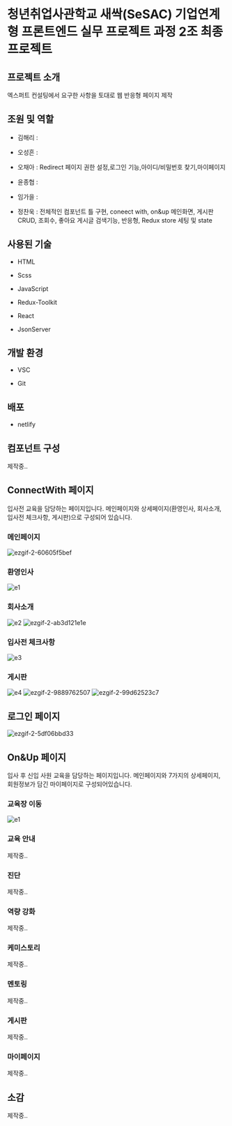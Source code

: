 # 청년취업사관학교 새싹(SeSAC) 기업연계형 프론트엔드 실무 프로젝트 과정 2조 최종프로젝트
## 프로젝트 소개
 엑스퍼트 컨설팅에서 요구한 사항을 토대로 웹 반응형 페이지 제작
## 조원 및 역할
- 김해리 :

- 오성흔 :

- 오채아 : Redirect 페이지 권한 설정,로그인 기능,아이디/비밀번호 찾기,마이페이지 

- 윤종협 :

- 임가을 :

- 정찬욱 : 전체적인 컴포넌트 틀 구현, coneect with, on&up 메인화면, 게시판 CRUD, 조회수, 좋아요 게시글 검색기능, 반응형, Redux store 세팅 및 state

## 사용된 기술
 - HTML
 
 - Scss
 
 - JavaScript
 
 - Redux-Toolkit

 - React

- JsonServer
 
 ## 개발 환경
 - VSC
 
 - Git

## 배포
- netlify

## 컴포넌트 구성
제작중..

## ConnectWith 페이지
입사전 교육을 담당하는 페이지입니다.
메인페이지와 상세페이지(환영인사, 회사소개, 입사전 체크사항, 게시판)으로 구성되어 있습니다.

 ### 메인페이지
 ![ezgif-2-60605f5bef](https://user-images.githubusercontent.com/62588402/187383063-76474e95-664b-4a6a-9b2a-ac7bc74583d0.gif)
 
 ### 환영인사
![e1](https://user-images.githubusercontent.com/62588402/187389404-7416014b-76ce-40fc-9e87-a1fc1fa56cba.JPG)
 
 ### 회사소개
 ![e2](https://user-images.githubusercontent.com/62588402/187389005-a1191c5e-b480-4315-b9ad-3df9ed91d693.JPG)
 ![ezgif-2-ab3d121e1e](https://user-images.githubusercontent.com/62588402/187383932-96c4e04f-ceda-45db-a515-5435b4ff98e5.gif)
 
 ### 입사전 체크사항
![e3](https://user-images.githubusercontent.com/62588402/187388598-ac690bc7-9b49-4917-b302-bf4338040dd0.JPG)

 ### 게시판
![e4](https://user-images.githubusercontent.com/62588402/187389201-bcaafbbc-db41-4bf4-a51c-e8ba331d2f7a.JPG)
![ezgif-2-9889762507](https://user-images.githubusercontent.com/62588402/187384386-213279f8-b3e8-4651-b7e9-2e1854341942.gif)
![ezgif-2-99d62523c7](https://user-images.githubusercontent.com/62588402/187384398-83859c95-e022-4090-a5fe-d96c124f7e49.gif)

## 로그인 페이지
![ezgif-2-5df06bbd33](https://user-images.githubusercontent.com/62588402/187386976-3a8be11e-c3e9-4def-afac-61a977a5e77a.gif)
## On&Up 페이지
입사 후 신입 사원 교육을 담당하는 페이지입니다.
메인페이지와 7가지의 상세페이지, 회원정보가 담긴 마이페이지로 구성되어있습니다.
### 교육장 이동
![e1](https://user-images.githubusercontent.com/62588402/187388126-696330cd-3670-4625-80d4-97e066639cc9.JPG)
### 교육 안내
제작중..
### 진단
제작중..
### 역량 강화
제작중..
### 케미스토리
제작중..
### 멘토링
제작중..
### 게시판
제작중..
### 마이페이지
제작중..

## 소감
제작중..
